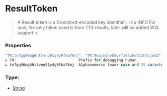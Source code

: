 # ResultToken
> A Result token is a Crockford-encoded key identifier
::: tip INFO
For now, the only token used is from TTS results, later will be added W2L support
:::
### Properties
```js
"TR:tn7gq96wg6httvnq91y4y9fka76nj", "TR:9wajnjhvb8vrfx84zhe711h4cjwd3", ...
↳ TR:                            Prefix for debugging human
↳ tn7gq96wg6httvnq91y4y9fka76nj  Alphanumeric lower case and 29 caracters (binary encode)
```

### Type:
+ [String](https://developer.mozilla.org/en-US/docs/Web/JavaScript/Reference/Global_Objects/String)
